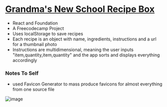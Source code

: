 # [Grandma's New School Recipe Box](https://benjaminadk.github.io/recipebox/)

 - React and Foundation
 - A Freecodecamp Project
 - Uses localStorage to save recipes
 - Each recipe is an object with name, ingredients, instructions and a url for a thumbnail photo
 - Instructions are multidimensional, meaning the user inputs "item,quantity,item,quantity" and the app sorts and displays
    everything accordingly
 
 
 ### Notes To Self
 
 - used Favicon Generator to mass produce favicons for almost everything from one source file
 
 ![image](https://s3-us-west-2.amazonaws.com/s.cdpn.io/1216298/Screenshot%202017-07-06%20at%205.18.28%20PM.png "Logo Title Text 1")
